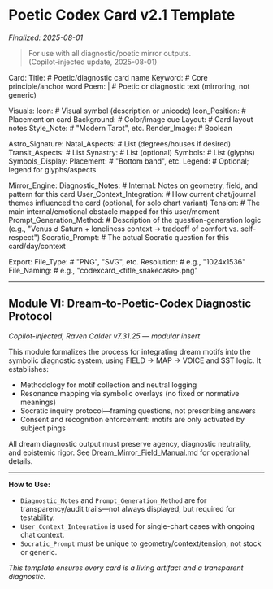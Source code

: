 # Poetic Codex Card v2.1 Template
_Finalized: 2025-08-01_

> For use with all diagnostic/poetic mirror outputs.  
> (Copilot-injected update, 2025-08-01)

Card:
  Title:             # Poetic/diagnostic card name
  Keyword:           # Core principle/anchor word
  Poem: |            # Poetic or diagnostic text (mirroring, not generic)

  Visuals:
    Icon:            # Visual symbol (description or unicode)
    Icon_Position:   # Placement on card
    Background:      # Color/image cue
    Layout:          # Card layout notes
    Style_Note:      # "Modern Tarot", etc.
    Render_Image:    # Boolean

  Astro_Signature:
    Natal_Aspects:   # List (degrees/houses if desired)
    Transit_Aspects: # List
    Synastry:        # List (optional)
    Symbols:         # List (glyphs)
    Symbols_Display:
      Placement:     # "Bottom band", etc.
      Legend:        # Optional; legend for glyphs/aspects

  Mirror_Engine:
    Diagnostic_Notes:         # Internal: Notes on geometry, field, and pattern for this card
    User_Context_Integration: # How current chat/journal themes influenced the card (optional, for solo chart variant)
    Tension:                  # The main internal/emotional obstacle mapped for this user/moment
    Prompt_Generation_Method: # Description of the question-generation logic (e.g., "Venus ☌ Saturn + loneliness context → tradeoff of comfort vs. self-respect")
    Socratic_Prompt:          # The actual Socratic question for this card/day/context

  Export:
    File_Type:       # "PNG", "SVG", etc.
    Resolution:      # e.g., "1024x1536"
    File_Naming:     # e.g., "codexcard_<title_snakecase>.png"

---

## Module VI: Dream-to-Poetic-Codex Diagnostic Protocol

_Copilot-injected, Raven Calder v7.31.25 — modular insert_

This module formalizes the process for integrating dream motifs into the symbolic diagnostic system, using FIELD → MAP → VOICE and SST logic. It establishes:

- Methodology for motif collection and neutral logging
- Resonance mapping via symbolic overlays (no fixed or normative meanings)
- Socratic inquiry protocol—framing questions, not prescribing answers
- Consent and recognition enforcement: motifs are only activated by subject pings

All dream diagnostic output must preserve agency, diagnostic neutrality, and epistemic rigor. See [Dream_Mirror_Field_Manual.md](/docs/modules/Dream_Mirror_Field_Manual.md) for operational details.

---

**How to Use:**
- `Diagnostic_Notes` and `Prompt_Generation_Method` are for transparency/audit trails—not always displayed, but required for testability.
- `User_Context_Integration` is used for single-chart cases with ongoing chat context.
- `Socratic_Prompt` must be unique to geometry/context/tension, not stock or generic.

*This template ensures every card is a living artifact and a transparent diagnostic.*
